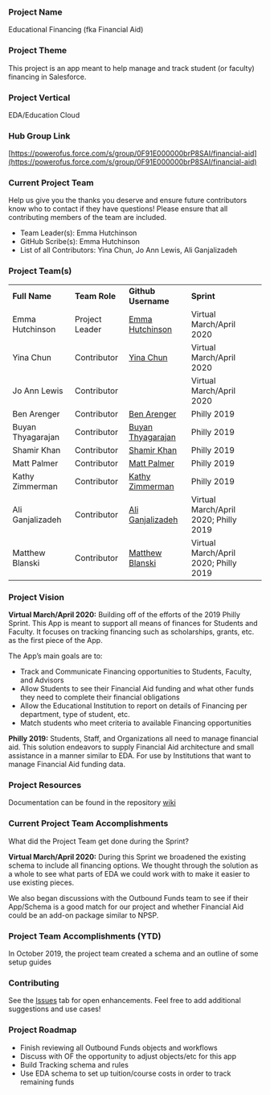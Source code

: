 ### Project Name

Educational Financing (fka Financial Aid)

### Project Theme

This project is an app meant to help manage and track student (or faculty) financing in Salesforce.

### Project Vertical

EDA/Education Cloud

### Hub Group Link

[https://powerofus.force.com/s/group/0F91E000000brP8SAI/financial-aid](https://powerofus.force.com/s/group/0F91E000000brP8SAI/financial-aid)

### Current Project Team

Help us give you the thanks you deserve and ensure future contributors know who to contact if they have questions! Please ensure that all contributing members of the team are included.

*   Team Leader(s): Emma Hutchinson
*   GitHub Scribe(s): Emma Hutchinson
*   List of all Contributors: Yina Chun, Jo Ann Lewis, Ali Ganjalizadeh

### Project Team(s)

<table>
  <tr>
   <td>
<strong>Full Name</strong>
   </td>
   <td><strong>Team Role</strong>
   </td>
   <td><strong>Github Username</strong>
   </td>
   <td><strong>Sprint</strong>
   </td>
  </tr>
  <tr>
   <td>Emma Hutchinson
   </td>
   <td>Project Leader
   </td>
   <td><a href="https://github.com/erh244">Emma Hutchinson</a>
   </td>
   <td>Virtual March/April 2020
   </td>
  </tr>
  <tr>
   <td>Yina Chun
   </td>
   <td>Contributor
   </td>
   <td><a href="https://github.com/cyina88">Yina Chun</a>
   </td>
   <td>Virtual March/April 2020
   </td>
  </tr>
  <tr>
   <td>Jo Ann Lewis
   </td>
   <td>Contributor
   </td>
   <td>
   </td>
   <td>Virtual March/April 2020
   </td>
  </tr>
  <tr>
   <td>Ben Arenger
   </td>
   <td>Contributor
   </td>
   <td><a href="https://github.com/dripkoffee">Ben Arenger</a>
   </td>
   <td>Philly 2019
   </td>
  </tr>
  <tr>
   <td>Buyan Thyagarajan
   </td>
   <td>Contributor
   </td>
   <td><a href="https://github.com/buyan47">Buyan Thyagarajan</a>
   </td>
   <td>Philly 2019
   </td>
  </tr>
  <tr>
   <td>Shamir Khan
   </td>
   <td>Contributor
   </td>
   <td><a href="https://github.com/shamgitpub">Shamir Khan</a>
   </td>
   <td>Philly 2019
   </td>
  </tr>
  <tr>
   <td>Matt Palmer
   </td>
   <td>Contributor
   </td>
   <td><a href="https://github.com/matt2403">Matt Palmer</a>
   </td>
   <td>Philly 2019
   </td>
  </tr>
  <tr>
   <td>Kathy Zimmerman
   </td>
   <td>Contributor
   </td>
   <td><a href="https://github.com/KathyZimmerman">Kathy Zimmerman</a>
   </td>
   <td>Philly 2019
   </td>
  </tr>
  <tr>
   <td>Ali Ganjalizadeh
   </td>
   <td>Contributor
   </td>
   <td><a href="https://github.com/aligeez">Ali Ganjalizadeh</a>
   </td>
   <td>Virtual March/April 2020; Philly 2019
   </td>
  </tr>
  <tr>
   <td>Matthew Blanski
   </td>
   <td>Contributor
   </td>
   <td><a href="https://github.com/MatthewBlanski">Matthew Blanski</a>
   </td>
   <td>Virtual March/April 2020; Philly 2019
   </td>
  </tr>
</table>

### Project Vision

**Virtual March/April 2020:** Building off of the efforts of the 2019 Philly Sprint. This App is meant to support all means of finances for Students and Faculty. It focuses on tracking financing such as scholarships, grants, etc. as the first piece of the App. 

The App’s main goals are to:

*   Track and Communicate Financing opportunities to Students, Faculty, and Advisors
*   Allow Students to see their Financial Aid funding and what other funds they need to complete their financial obligations
*   Allow the Educational Institution to report on details of Financing per department, type of student, etc.
*   Match students who meet criteria to available Financing opportunities 

**Philly 2019:**
Students, Staff, and Organizations all need to manage financial aid. This solution endeavors to supply Financial Aid architecture and small assistance in a manner similar to EDA. For use by Institutions that want to manage Financial Aid funding data.

### Project Resources 

Documentation can be found in the repository [wiki](https://github.com/SFDO-Sprint-2019-Philadelphia/Financial-Aid/wiki)

### Current Project Team Accomplishments

What did the Project Team get done during the Sprint?

**Virtual March/April 2020:**
During this Sprint we broadened the existing schema to include all financing options. We thought through the solution as a whole to see what parts of EDA we could work with to make it easier to use existing pieces. 

We also began discussions with the Outbound Funds team to see if their App/Schema is a good match for our project and whether Financial Aid could be an add-on package similar to NPSP.

### Project Team Accomplishments (YTD)

In October 2019, the project team created a schema and an outline of some setup guides

### Contributing

See the [Issues](https://github.com/SFDO-Sprint-2019-Philadelphia/Financial-Aid/issues) tab for open enhancements. Feel free to add additional suggestions and use cases!

### Project Roadmap

*   Finish reviewing all Outbound Funds objects and workflows
*   Discuss with OF the opportunity to adjust objects/etc for this app
*   Build Tracking schema and rules
*   Use EDA schema to set up tuition/course costs in order to track remaining funds
